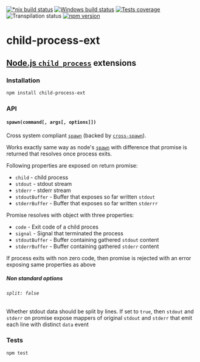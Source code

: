 [![*nix build status][nix-build-image]][nix-build-url]
[![Windows build status][win-build-image]][win-build-url]
[![Tests coverage][cov-image]][cov-url]
![Transpilation status][transpilation-image]
[![npm version][npm-image]][npm-url]

# child-process-ext

## [Node.js `child_process`](https://nodejs.org/api/child_process..html) extensions

### Installation

```bash
npm install child-process-ext
```

### API

#### `spawn(command[, args[, options]])`

Cross system compliant [`spawn`](https://nodejs.org/api/child_process.html#child_process_child_process_spawn_command_args_options) (backed by [`cross-spawn`](https://www.npmjs.com/package/cross-spawn)).

Works exactly same way as node's [`spawn`](https://nodejs.org/api/child_process.html#child_process_child_process_spawn_command_args_options) with difference that promise is returned that resolves once process exits.

Following properties are exposed on return promise:

-   `child` - child process
-   `stdout` - stdout stream
-   `stderr` - stderr stream
-   `stdoutBuffer` - Buffer that exposes so far written `stdout`
-   `stderrBuffer` - Buffer that exposes so far written `stderrr`

Promise resolves with object with three properties:

-   `code` - Exit code of a child proces
-   `signal` - Signal that terminated the process
-   `stdoutBuffer` - Buffer containing gathered `stdout` content
-   `stderrBuffer` - Buffer containing gathered `stderr` content

If process exits with non zero code, then promise is rejected with an error exposing same properties as above

##### Non standard options

###### `split: false`

Whether stdout data should be split by lines. If set to `true`, then `stdout` and `stderr` on promise expose mappers of original `stdout` and `stderr` that emit each line with distinct `data` event

### Tests

```bash
npm test
```

[nix-build-image]: https://semaphoreci.com/api/v1/medikoo-org/child-process-ext/branches/master/shields_badge.svg
[nix-build-url]: https://semaphoreci.com/medikoo-org/child-process-ext
[win-build-image]: https://ci.appveyor.com/api/projects/status/8r0yv6561qwijfbe?svg=true
[win-build-url]: https://ci.appveyor.com/api/project/medikoo/child-process-ext
[cov-image]: https://img.shields.io/codecov/c/github/medikoo/child-process-ext.svg
[cov-url]: https://codecov.io/gh/medikoo/child-process-ext
[transpilation-image]: https://img.shields.io/badge/transpilation-free-brightgreen.svg
[npm-image]: https://img.shields.io/npm/v/child-process-ext.svg
[npm-url]: https://www.npmjs.com/package/child-process-ext
